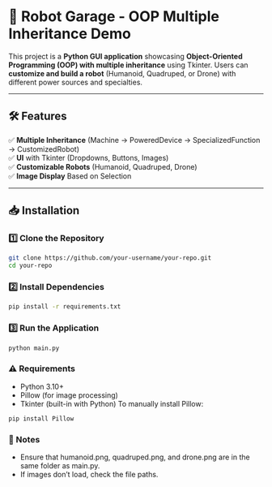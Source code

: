 # 🚀 Robot Garage - OOP Multiple Inheritance Demo  

This project is a **Python GUI application** showcasing **Object-Oriented Programming (OOP) with multiple inheritance** using Tkinter. Users can **customize and build a robot** (Humanoid, Quadruped, or Drone) with different power sources and specialties.  

---

## 🛠 Features  
✅ **Multiple Inheritance** (Machine → PoweredDevice → SpecializedFunction → CustomizedRobot)  
✅ **UI** with Tkinter (Dropdowns, Buttons, Images)  
✅ **Customizable Robots** (Humanoid, Quadruped, Drone)  
✅ **Image Display** Based on Selection  

---

## 📥 Installation  

### 1️⃣ Clone the Repository  
```sh
git clone https://github.com/your-username/your-repo.git
cd your-repo
```

### 2️⃣ Install Dependencies
```sh
pip install -r requirements.txt
```

### 3️⃣ Run the Application
```sh
python main.py
```

### ⚠️ Requirements
- Python 3.10+
- Pillow (for image processing)
- Tkinter (built-in with Python)
To manually install Pillow:
```sh
pip install Pillow
```

### 📝 Notes
- Ensure that humanoid.png, quadruped.png, and drone.png are in the same folder as main.py.
- If images don’t load, check the file paths.
